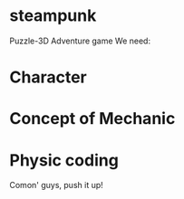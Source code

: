 # steampunk
Puzzle-3D Adventure game
We need:
# Character
# Concept of Mechanic 
# Physic coding 
Comon' guys, push it up!
